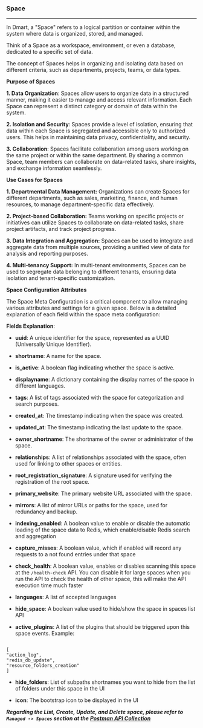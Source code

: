 ### **Space**

---

In Dmart, a "Space" refers to a logical partition or container within the system where data is organized, stored, and managed.

Think of a Space as a workspace, environment, or even a database, dedicated to a specific set of data.

The concept of Spaces helps in organizing and isolating data based on different criteria, such as departments, projects, teams, or data types.

**Purpose of Spaces**

**1. Data Organization**: Spaces allow users to organize data in a structured manner, making it easier to manage and access relevant information. Each Space can represent a distinct category or domain of data within the system.

**2. Isolation and Security**: Spaces provide a level of isolation, ensuring that data within each Space is segregated and accessible only to authorized users. This helps in maintaining data privacy, confidentiality, and security.

**3. Collaboration**: Spaces facilitate collaboration among users working on the same project or within the same department. By sharing a common Space, team members can collaborate on data-related tasks, share insights, and exchange information seamlessly.

**Use Cases for Spaces**

**1. Departmental Data Management:** Organizations can create Spaces for different departments, such as sales, marketing, finance, and human resources, to manage department-specific data effectively.

**2. Project-based Collaboration:** Teams working on specific projects or initiatives can utilize Spaces to collaborate on data-related tasks, share project artifacts, and track project progress.

**3. Data Integration and Aggregation:** Spaces can be used to integrate and aggregate data from multiple sources, providing a unified view of data for analysis and reporting purposes.

**4. Multi-tenancy Support:** In multi-tenant environments, Spaces can be used to segregate data belonging to different tenants, ensuring data isolation and tenant-specific customization.

**Space Configuration Attributes**

The Space Meta Configuration is a critical component to allow managing various attributes and settings for a given space. Below is a detailed explanation of each field within the space meta configuration:

**Fields Explanation**:

- **uuid**: A unique identifier for the space, represented as a UUID (Universally Unique Identifier).

- **shortname**: A name for the space.

- **is_active**: A boolean flag indicating whether the space is active.

- **displayname**: A dictionary containing the display names of the space in different languages.

- **tags**: A list of tags associated with the space for categorization and search purposes.

- **created_at**: The timestamp indicating when the space was created.

- **updated_at**: The timestamp indicating the last update to the space.

- **owner_shortname**: The shortname of the owner or administrator of the space.

- **relationships**: A list of relationships associated with the space, often used for linking to other spaces or entities.

- **root_registration_signature**: A signature used for verifying the registration of the root space.

- **primary_website**: The primary website URL associated with the space.

- **mirrors**: A list of mirror URLs or paths for the space, used for redundancy and backup.

- **indexing_enabled**: A boolean value to enable or disable the automatic loading of the space data to Redis, which enable/disable Redis search and aggregation

- **capture_misses**: A boolean value, which if enabled will record any requests to a not found entries under that space

- **check_health**: A boolean value, enables or disables scanning this space at the `/health-check` API. You can disable it for large spaces when you run the API to check the health of other space, this will make the API execution time much faster

- **languages**: A list of accepted languages

- **hide_space**: A boolean value used to hide/show the space in spaces list API

- **active_plugins**: A list of the plugins that should be triggered upon this space events. Example:

```

[
"action_log",
"redis_db_update",
"resource_folders_creation"
]

```

- **hide_folders**: List of subpaths shortnames you want to hide from the list of folders under this space in the UI

- **icon**: The bootstrap icon to be displayed in the UI

**_Regarding the List, Create, Update, and Delete space, please refer to `Managed -> Spaces` section at the [Postman API Collection](https://www.postman.com/galactic-desert-723527/workspace/dmart/collection/5491055-c2a1ccd1-6554-4890-b6c8-59b522983e2f)_**
